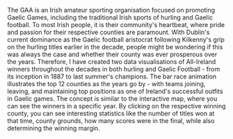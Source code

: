 The GAA is an Irish amateur sporting organisation focused on promoting Gaelic Games, including the 
traditional Irish sports of hurling and Gaelic football. To most Irish people, it is their community's 
heartbeat, where pride and passion for their respective counties are paramount. With Dublin's current 
dominance as the Gaelic football aristocrat following Kilkenny's grip on the hurling titles earlier in the 
decade, people might be wondering if this was always the case and whether their county was ever 
prosperous over the years. Therefore, I have created two data visualisations of All-Ireland winners 
throughout the decades in both hurling and Gaelic Football - from its inception in 1887 to last summer's 
champions. The bar race animation illustrates the top 12 counties as the years go by - with teams joining, 
leaving, and maintaining top positions as one of Ireland's successful outfits in Gaelic games. The concept 
is similar to the interactive map, where you can see the winners in a specific year. By clicking on the 
respective winning county, you can see interesting statistics like the number of titles won at that time, 
county grounds, how many scores were in the final, while also determining the winning margin.
